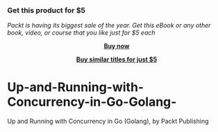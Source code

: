 
### Get this product for $5

<i>Packt is having its biggest sale of the year. Get this eBook or any other book, video, or course that you like just for $5 each</i>


<b><p align='center'>[Buy now](https://packt.link/9781803233147)</p></b>


<b><p align='center'>[Buy similar titles for just $5](https://subscription.packtpub.com/search)</p></b>


# Up-and-Running-with-Concurrency-in-Go-Golang-
Up and Running with Concurrency in Go (Golang), by Packt Publishing
